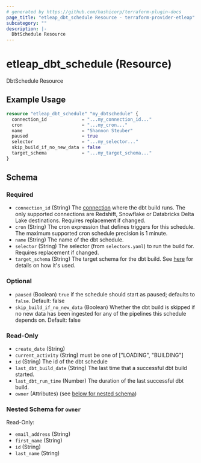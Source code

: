 ```yaml
---
# generated by https://github.com/hashicorp/terraform-plugin-docs
page_title: "etleap_dbt_schedule Resource - terraform-provider-etleap"
subcategory: ""
description: |-
  DbtSchedule Resource
---
```


# etleap_dbt_schedule (Resource)

DbtSchedule Resource

## Example Usage

```terraform
resource "etleap_dbt_schedule" "my_dbtschedule" {
  connection_id             = "...my_connection_id..."
  cron                      = "...my_cron..."
  name                      = "Shannon Steuber"
  paused                    = true
  selector                  = "...my_selector..."
  skip_build_if_no_new_data = false
  target_schema             = "...my_target_schema..."
}
```

<!-- schema generated by tfplugindocs -->
## Schema

### Required

- `connection_id` (String) The [connection](https://docs.etleap.com/docs/api-v2/edbec13814bbc-connection) where the dbt build runs. The only supported connections are Redshift, Snowflake or Databricks Delta Lake destinations. Requires replacement if changed.
- `cron` (String) The cron expression that defines triggers for this schedule. The maximum supported cron schedule precision is 1 minute.
- `name` (String) The name of the dbt schedule.
- `selector` (String) The selector (from `selectors.yaml`) to run the build for. Requires replacement if changed.
- `target_schema` (String) The target schema for the dbt build. See [here](https://docs.getdbt.com/docs/build/custom-schemas) for details on how it's used.

### Optional

- `paused` (Boolean) `true` if the schedule should start as paused; defaults to `false`. Default: false
- `skip_build_if_no_new_data` (Boolean) Whether the dbt build is skipped if no new data has been ingested for any of the pipelines this schedule depends on. Default: false

### Read-Only

- `create_date` (String)
- `current_activity` (String) must be one of ["LOADING", "BUILDING"]
- `id` (String) The id of the dbt schedule
- `last_dbt_build_date` (String) The last time that a successful dbt build started.
- `last_dbt_run_time` (Number) The duration of the last successful dbt build.
- `owner` (Attributes) (see [below for nested schema](#nestedatt--owner))

<a id="nestedatt--owner"></a>
### Nested Schema for `owner`

Read-Only:

- `email_address` (String)
- `first_name` (String)
- `id` (String)
- `last_name` (String)



